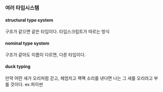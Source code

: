 ### 여러 타입시스템

#### structural type system

구조가 같으면 같은 타입이다. 타입스크립트가 따르는 방식

#### nominal type system

구조가 같아도 이름이 다르면, 다른 타입이다.

#### duck typing

만약 어떤 새가 오리처럼 걷고, 헤엄치고 꽥꽥 소리를 낸다면 나는 그 새를 오리라고 부를 것이다. ex.파이썬
